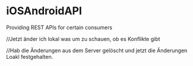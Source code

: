 # iOSAndroidAPI
Providing REST APIs for certain consumers

//Jetzt änder ich lokal was um zu schauen, ob es Konflikte gibt

//Hab die Änderungen aus dem Server gelöscht und jetzt die Änderungen  Loakl festgehalten.


